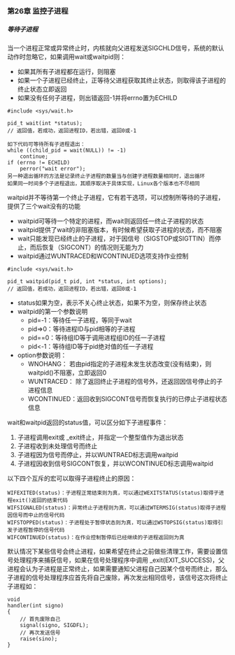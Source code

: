 ### 第26章 监控子进程

##### 等待子进程

当一个进程正常或异常终止时，内核就向父进程发送SIGCHLD信号，系统的默认动作时忽略它，如果调用wait或waitpid则：

- 如果其所有子进程都在运行，则阻塞
- 如果一个子进程已经终止，正等待父进程获取其终止状态，则取得该子进程的终止状态立即返回
- 如果没有任何子进程，则出错返回-1并将errno置为ECHILD

```
#include <sys/wait.h>

pid_t wait(int *status); 
// 返回值，若成功，返回进程ID，若出错，返回0或-1

如下代码可等待所有子进程退出：
while ((child_pid = wait(NULL)) != -1)
    continue;
if (errno != ECHILD)
    perror("wait error");
另一种退出循环的方法是记录终止子进程的数量当与创建子进程数量相同时，退出循环
如果同一时间多个子进程退出，其顺序取决于具体实现，Linux各个版本也不尽相同
```

waitpid并不等待第一个终止子进程，它有若干选项，可以控制所等待的子进程，提供了三个wait没有的功能

- waitpid可等待一个特定的进程，而wait则返回任一终止子进程的状态
- waitpid提供了wait的非阻塞版本，有时候希望获取子进程的状态，而不阻塞
- wait只能发现已经终止的子进程，对于因信号（SIGSTOP或SIGTTIN）而停止，而后恢复（SIGCONT）的情况则无能为力
- waitpid通过WUNTRACED和WCONTINUED选项支持作业控制

```
#include <sys/wait.h>

pid_t waitpid(pid_t pid, int *status, int options);
// 返回值，若成功，返回进程ID，若出错，返回0或-1
```

- status如果为空，表示不关心终止状态，如果不为空，则保存终止状态
- waitpid的第一个参数说明
  - pid=-1：等待任一子进程，等同于wait
  - pid=>0：等待进程ID与pid相等的子进程
  - pid==0：等待组ID等于调用进程组ID的任一子进程
  - pid<-1：等待组ID等于pid绝对值的任一子进程
- option参数说明：
  * WNOHANG：	若由pid指定的子进程未发生状态改变(没有结束)，则waitpid()不阻塞，立即返回0
  * WUNTRACED： 除了返回终止子进程的信号外，还返回因信号停止的子进程信息
  * WCONTINUED：返回收到SIGCONT信号而恢复执行的已停止子进程状态信息

wait和waitpid返回的status值，可以区分如下子进程事件：

1. 子进程调用exit或 _exit终止，并指定一个整型值作为退出状态
2. 子进程收到未处理信号而终止
3. 子进程因为信号而停止，并以WUNTRAED标志调用waitpid
4. 子进程因收到信号SIGCONT恢复，并以WCONTINUED标志调用waitpid

以下四个互斥的宏可以取得子进程终止的原因：

```
WIFEXITED(status)：子进程正常结束则为真，可以通过WEXITSTATUS(status)取得子进程exit()返回的结束代码
WIFSIGNALED(status)：异常终止子进程则为真，可以通过WTERMSIG(status)取得子进程因信号而中止的信号代码
WIFSTOPPED(status)：子进程处于暂停状态则为真，可以通过WSTOPSIG(status)取得引发子进程暂停的信号代码
WIFCONTINUED(status)：在作业控制暂停后已经继续的子进程返回则为真
```

默认情况下某些信号会终止进程，如果希望在终止之前做些清理工作，需要设置信号处理程序来捕获信号，如果在信号处理程序中调用 _exit(EXIT_SUCCESS)，父进程会认为子进程是正常终止，如果需要通知父进程自己因某个信号而终止，那么子进程的信号处理程序应首先将自己废除，再次发出相同信号，该信号这次将终止子进程如：

```
void
handler(int signo)
{
    // 首先废除自己
    signal(signo, SIGDFL);
    // 再次发送信号
    raise(sino);
}
```

